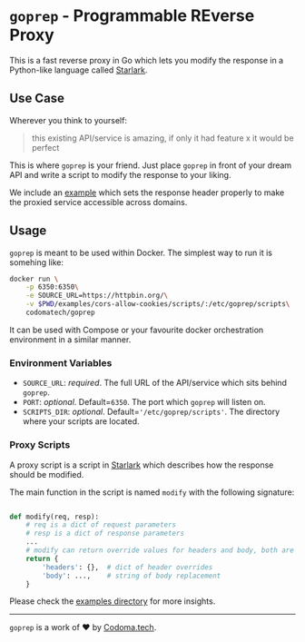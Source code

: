 # `goprep` - Programmable REverse Proxy

This is a fast reverse proxy in Go which lets you modify the response in a Python-like
language called [Starlark](https://github.com/bazelbuild/starlark/blob/master/spec.md).
## Use Case

Wherever you think to yourself:

> this existing API/service is amazing, if only it had feature x it would be perfect

This is where `goprep` is your friend. Just place `goprep` in front of your dream API and
write a script to modify the response to your liking.

We include an [example](examples/cors-allow-cookies/scripts/cors-cookies.star) which sets the
response header properly to make the proxied service accessible across domains.


## Usage

`goprep` is meant to be used within Docker. The simplest way to run it is somehing like:

```bash
docker run \
    -p 6350:6350\
    -e SOURCE_URL=https://httpbin.org/\
    -v $PWD/examples/cors-allow-cookies/scripts/:/etc/goprep/scripts\
    codomatech/goprep
```

It can be used with Compose or your favourite docker orchestration environment in a similar manner.

### Environment Variables

- `SOURCE_URL`: *required*. The full URL of the API/service which sits behind `goprep`.
- `PORT`: *optional*. Default=`6350`. The port which `goprep` will listen on.
- `SCRIPTS_DIR`: *optional*. Default=`'/etc/goprep/scripts'`. The directory where your scripts are located.

### Proxy Scripts

A proxy script is a script in [Starlark](https://github.com/bazelbuild/starlark) which describes how the response
should be modified.

The main function in the script is named `modify` with the following signature:
```python

def modify(req, resp):
    # req is a dict of request parameters
    # resp is a dict of response parameters
    ...
    # modify can return override values for headers and body, both are optional
    return {
        'headers': {},  # dict of header overrides
        'body': ...,    # string of body replacement
    }
```

Please check the [examples directory](examples) for more insights.

---
`goprep` is a work of :heart: by [Codoma.tech](https://www.codoma.tech/).
